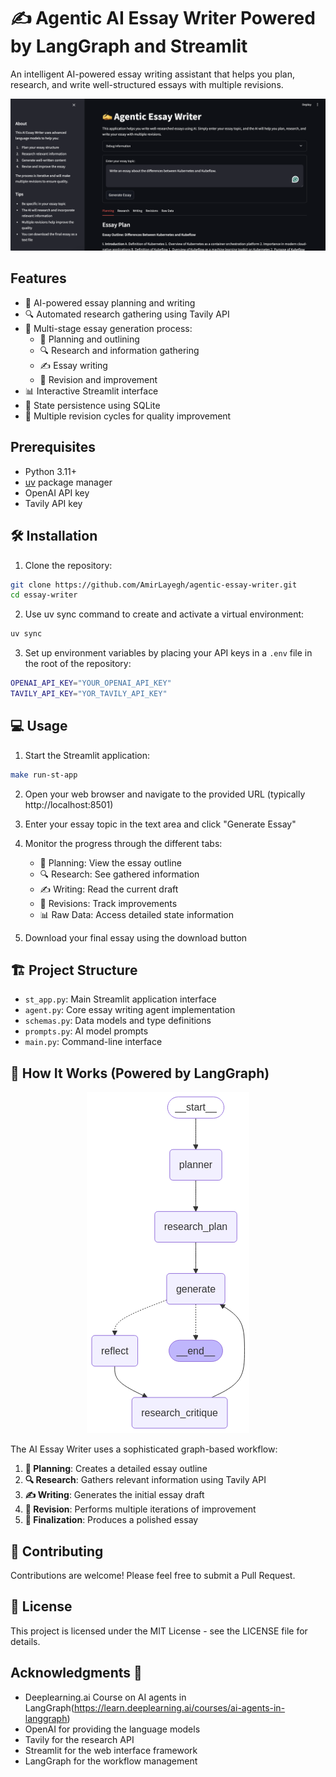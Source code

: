 # ✍️ Agentic AI Essay Writer Powered by LangGraph and Streamlit

An intelligent AI-powered essay writing assistant that helps you plan, research, and write well-structured essays with multiple revisions.
<p align="center">
  <img src="/sources/gui.png" alt="Essay Writer Workflow GUI">
</p>


## Features

- 🤖 AI-powered essay planning and writing
- 🔍 Automated research gathering using Tavily API
- 📝 Multi-stage essay generation process:
  - 📝 Planning and outlining
  - 🔍 Research and information gathering
  - ✍️ Essay writing
  - 🔄 Revision and improvement
- 📊 Interactive Streamlit interface
- 💾 State persistence using SQLite
- 🔄 Multiple revision cycles for quality improvement

## Prerequisites

- Python 3.11+
- [uv](https://github.com/astral-sh/uv) package manager
- OpenAI API key
- Tavily API key

## 🛠️ Installation

1. Clone the repository:
```bash
git clone https://github.com/AmirLayegh/agentic-essay-writer.git
cd essay-writer
```

2. Use uv sync command to create and activate a virtual environment:
```bash
uv sync
```


3. Set up environment variables by placing your API keys in a `.env` file in the root of the repository:
``` bash
OPENAI_API_KEY="YOUR_OPENAI_API_KEY"
TAVILY_API_KEY="YOR_TAVILY_API_KEY"
```

## 💻 Usage 

1. Start the Streamlit application:
```bash
make run-st-app
```

2. Open your web browser and navigate to the provided URL (typically http://localhost:8501)

3. Enter your essay topic in the text area and click "Generate Essay"

4. Monitor the progress through the different tabs:
   - 📝 Planning: View the essay outline
   - 🔍 Research: See gathered information
   - ✍️ Writing: Read the current draft
   - 🔄 Revisions: Track improvements
   - 📊 Raw Data: Access detailed state information

5. Download your final essay using the download button

## 🏗️ Project Structure

- `st_app.py`: Main Streamlit application interface
- `agent.py`: Core essay writing agent implementation
- `schemas.py`: Data models and type definitions
- `prompts.py`: AI model prompts
- `main.py`: Command-line interface

## 🚀 How It Works (Powered by LangGraph)

<p align="center">
  <img src="/sources/graph.png" alt="Essay Writer Workflow Graph">
</p>


The AI Essay Writer uses a sophisticated graph-based workflow:

1. **📝 Planning**: Creates a detailed essay outline
2. **🔍 Research**: Gathers relevant information using Tavily API
3. **✍️ Writing**: Generates the initial essay draft
4. **🔄 Revision**: Performs multiple iterations of improvement
5. **🔄 Finalization**: Produces a polished essay

## 🤝 Contributing

Contributions are welcome! Please feel free to submit a Pull Request.

## 📜 License

This project is licensed under the MIT License - see the LICENSE file for details.

## Acknowledgments 🙏

- Deeplearning.ai Course on AI agents in LangGraph(https://learn.deeplearning.ai/courses/ai-agents-in-langgraph)
- OpenAI for providing the language models
- Tavily for the research API
- Streamlit for the web interface framework
- LangGraph for the workflow management
